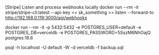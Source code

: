 [Stripe] Listen and process webhooks locally
docker run --rm -it stripe/stripe-cli:latest --api-key << sk_something >> listen --forward-to http://192.168.0.119:3000/api/webhooks

docker run --rm -it -p 5432:5432 -e POSTGRES_USER=default -e POSTGRES_DB=verceldb -e POSTGRES_PASSWORD=5SszM6NhOajQ postgres:16.6

psql -h localhost -U default -W -d verceldb -f backup.sql
